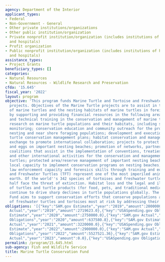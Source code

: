 ```yaml
---
agency: Department of the Interior
applicant_types:
- Federal
- Non-Government - General
- Other private institutions/organizations
- Other public institution/organization
- Private nonprofit institution/organization (includes institutions of higher education
  and hospitals)
- Profit organization
- Public nonprofit institution/organization (includes institutions of higher education
  and hospitals)
assistance_types:
- Project Grants
beneficiary_types: []
categories:
- Natural Resources
- Natural Resources - Wildlife Research and Preservation
cfda: '15.645'
fiscal_year: '2022'
layout: program
objective: 'This program funds Marine Turtle and Tortoise and Freshwater Turtle (TFT)
  projects. Objectives of the Marine Turtle projects are to assist in the conservation
  of marine turtles and the nesting habitats of marine turtles in foreign countries
  by supporting and providing financial resources in the following areas: academic
  and technical training in the conservation and management of marine turtles; applied
  research on marine turtle populations and their habitats, including surveys and
  monitoring; conservation education and community outreach for the protection of
  nesting and near shore foraging populations; development and execution of marine
  turtle conservation management plans; habitat conservation and management; information
  exchange to promote international collaboration; projects to protect nesting females
  and eggs on important nesting beaches; promotion of networks, partnerships, and
  coalitions that assist in the implementation of conventions, treaties, protocols
  and other international activities for the conservation and management of marine
  turtles; protected area/reserve management of important nesting beaches; strengthening
  local capacity to implement conservation programs on nesting beaches; and strengthening
  law enforcement capacity and forensics skills through training and equipment. Tortoise
  and Freshwater Turtles (TFT) represent one of the most imperiled animal groups on
  earth. Of the world''s 342 species of tortoises and freshwater turtles, more than
  half face the threat of extinction. Habitat loss and the legal and illegal trade
  of turtles and turtle products (for food, pets, and traditional medicines, etc.)
  continue to drive sharp declines in turtle populations globally. The USFWS TFT Conservation
  Fund aims to support conservation efforts that conserve populations and habitats
  of freshwater turtles and tortoises most at risk by addressing their threats.'
obligations: '[{"key":"SAM.gov Estimate","year":"2019","amount":2000000.0},{"key":"SAM.gov
  Actual","year":"2019","amount":2719623.0},{"key":"USASpending.gov Obligations","year":"2019","amount":2530839.81},{"key":"SAM.gov
  Estimate","year":"2020","amount":2750000.0},{"key":"SAM.gov Actual","year":"2020","amount":2666250.98},{"key":"USASpending.gov
  Obligations","year":"2020","amount":637580.8},{"key":"SAM.gov Estimate","year":"2021","amount":2700000.0},{"key":"SAM.gov
  Actual","year":"2021","amount":3220000.0},{"key":"USASpending.gov Obligations","year":"2021","amount":1429394.89},{"key":"SAM.gov
  Estimate","year":"2022","amount":2900000.0},{"key":"SAM.gov Actual","year":"2022","amount":2900000.0},{"key":"USASpending.gov
  Obligations","year":"2022","amount":5527521.36},{"key":"SAM.gov Estimate","year":"2023","amount":3900000.0},{"key":"SAM.gov
  Actual","year":"2023","amount":0.0},{"key":"USASpending.gov Obligations","year":"2023","amount":4170333.9}]'
permalink: /program/15.645.html
sub-agency: Fish and Wildlife Service
title: Marine Turtle Conservation Fund
---
```

